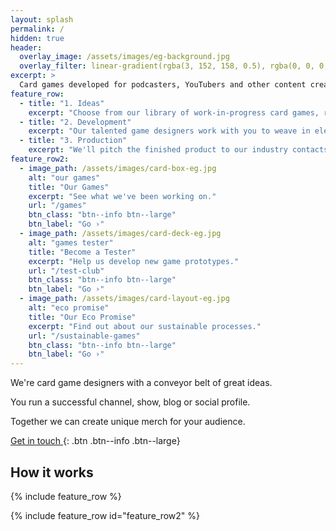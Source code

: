 ```yaml
---
layout: splash
permalink: /
hidden: true
header:
  overlay_image: /assets/images/eg-background.jpg
  overlay_filter: linear-gradient(rgba(3, 152, 158, 0.5), rgba(0, 0, 0, 0.5))
excerpt: >
  Card games developed for podcasters, YouTubers and other content creators.
feature_row:
  - title: "1. Ideas"
    excerpt: "Choose from our library of work-in-progress card games, ready to be tweaked to fit any theme or audience."
  - title: "2. Development"
    excerpt: "Our talented game designers work with you to weave in elements of your brand into the gameplay and artwork."
  - title: "3. Production"
    excerpt: "We'll pitch the finished product to our industry contacts, or go down the self-publishing route."
feature_row2:
  - image_path: /assets/images/card-box-eg.jpg
    alt: "our games"
    title: "Our Games"
    excerpt: "See what we've been working on."
    url: "/games"
    btn_class: "btn--info btn--large"
    btn_label: "Go ›"
  - image_path: /assets/images/card-deck-eg.jpg
    alt: "games tester"
    title: "Become a Tester"
    excerpt: "Help us develop new game prototypes."
    url: "/test-club"
    btn_class: "btn--info btn--large"
    btn_label: "Go ›"
  - image_path: /assets/images/card-layout-eg.jpg
    alt: "eco promise"
    title: "Our Eco Promise"
    excerpt: "Find out about our sustainable processes."
    url: "/sustainable-games"
    btn_class: "btn--info btn--large"
    btn_label: "Go ›"      
---
```


We're card game designers with a conveyor belt of great ideas.

You run a successful channel, show, blog or social profile.

Together we can create unique merch for your audience.

[Get in touch <i class="fa fa-angle-right"></i>](/contact){: .btn .btn--info .btn--large}

## How it works

{% include feature_row %}

{% include feature_row id="feature_row2"  %}

